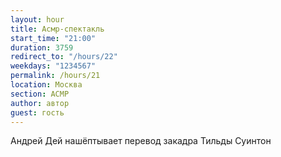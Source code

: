 ```yaml
---
layout: hour
title: Асмр-спектакль
start_time: "21:00"
duration: 3759
redirect_to: "/hours/22"
weekdays: "1234567"
permalink: /hours/21
location: Москва
section: АСМР
author: автор
guest: гость  
---
```


Андрей Дей нашёптывает перевод закадра Тильды Суинтон
